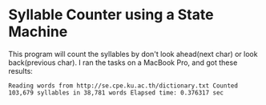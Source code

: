 # Syllable Counter using a State Machine

This program will count the syllables by don't look ahead(next char) or look back(previous char).
I ran the tasks on a MacBook Pro, and got these results:

`
Reading words from http://se.cpe.ku.ac.th/dictionary.txt
Counted 103,679 syllables in 38,781 words
Elapsed time: 0.376317 sec
`



